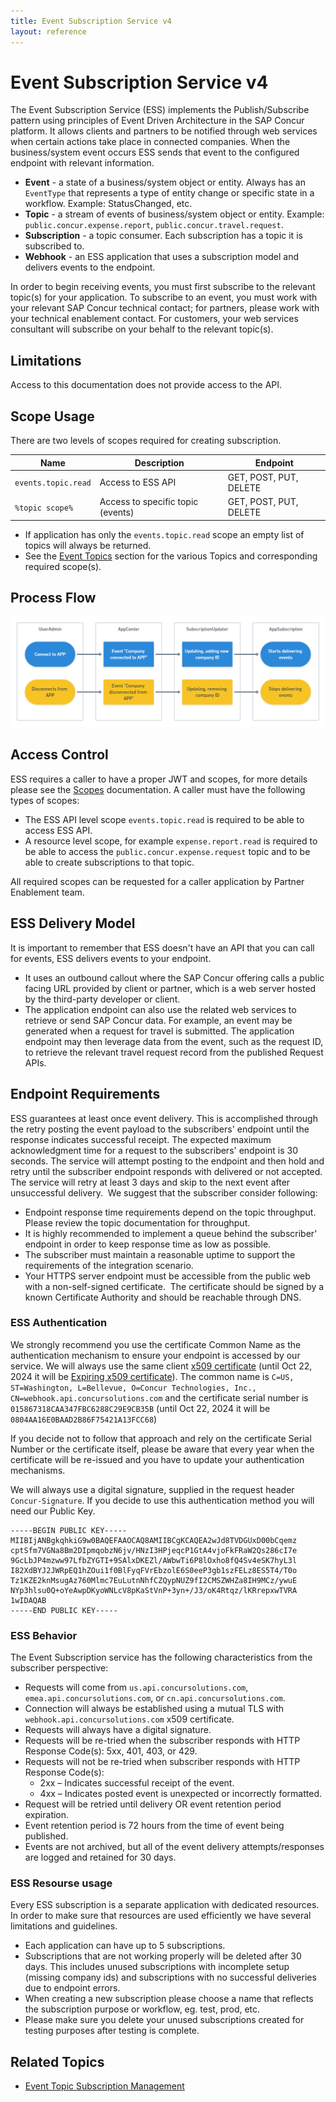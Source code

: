 ```yaml
---
title: Event Subscription Service v4
layout: reference
---
```


# Event Subscription Service v4

The Event Subscription Service (ESS) implements the Publish/Subscribe pattern using principles of Event Driven Architecture in the SAP Concur platform. It allows clients and partners to be notified through web services when certain actions take place in connected companies. When the business/system event occurs ESS sends that event to the configured endpoint with relevant information.

* **Event** - a state of a business/system object or entity. Always has an `EventType` that represents a type of entity change or specific state in a workflow. Example: StatusChanged, etc.
* **Topic** - a stream of events of business/system object or entity. Example: `public.concur.expense.report`, `public.concur.travel.request`.
* **Subscription** - a topic consumer. Each subscription has a topic it is subscribed to.  
* **Webhook** - an ESS application that uses a subscription model and delivers events to the endpoint.

In order to begin receiving events, you must first subscribe to the relevant topic(s) for your application. To subscribe to an event, you must work with your relevant SAP Concur technical contact; for partners, please work with your technical enablement contact. For customers, your web services consultant will subscribe on your behalf to the relevant topic(s).

## Limitations

Access to this documentation does not provide access to the API.

## Scope Usage <a name="scope-usage"></a>

There are two levels of scopes required for creating subscription.

Name                | Description                       | Endpoint       
------------------- | --------------------------------- | ----------------------
`events.topic.read` | Access to ESS API                 | GET, POST, PUT, DELETE
`%topic scope%`     | Access to specific topic (events) | GET, POST, PUT, DELETE

* If application has only the `events.topic.read` scope an empty list of topics will always be returned.
* See the [Event Topics](https://developer.concur.com/event-topics/) section for the various Topics and corresponding required scope(s).

## Process Flow <a name="process-flow"></a>

![Process flow for ESS](./ess-process-flow.png)

## Access Control <a name="access-control"></a>

ESS requires a caller to have a proper JWT and scopes, for more details please see the [Scopes](/api-reference/authentication/scopes.html) documentation. A caller must have the following types of scopes:

* The ESS API level scope `events.topic.read` is required to be able to access ESS API.
* A resource level scope, for example `expense.report.read` is required to be able to access the `public.concur.expense.request` topic and to be able to create subscriptions to that topic.

All required scopes can be requested for a caller application by Partner Enablement team.

## ESS Delivery Model <a name="ess-delivery"></a>

It is important to remember that ESS doesn't have an API that you can call for events, ESS delivers events to your endpoint.

* It uses an outbound callout where the SAP Concur offering calls a public facing URL provided by client or partner, which is a web server hosted by the third-party developer or client.
* The application endpoint can also use the related web services to retrieve or send SAP Concur data. For example, an event may be generated when a request for travel is submitted. The application endpoint may then leverage data from the event, such as the request ID, to retrieve the relevant travel request record from the published Request APIs.

## Endpoint Requirements <a name="endpoint-requirements"></a>

ESS guarantees at least once event delivery. This is accomplished through the retry posting the event payload to the subscribers' endpoint until the response indicates successful receipt. The expected maximum acknowledgment time for a request to the subscribers' endpoint is 30 seconds. The service will attempt posting to the endpoint and then hold and retry until the subscriber endpoint responds with delivered or not accepted. The service will retry at least 3 days and skip to the next event after unsuccessful delivery.  We suggest that the subscriber consider following:

* Endpoint response time requirements depend on the topic throughput. Please review the topic documentation for throughput.
* It is highly recommended to implement a queue behind the subscriber' endpoint in order to keep response time as low as possible.
* The subscriber must maintain a reasonable uptime to support the requirements of the integration scenario.
* Your HTTPS server endpoint must be accessible from the public web with a non-self-signed certificate.  The certificate should be signed by a known Certificate Authority and should be reachable through DNS.

### ESS Authentication <a name="ess-authentication"></a>

We strongly recommend you use the certificate Common Name as the authentication mechanism to ensure your endpoint is accessed by our service. We will always use the same client [x509 certificate](./2025.webhook.api.concursolutions.com.pem)  (until Oct 22, 2024 it will be [Expiring x509 certificate](./2024.webhook.api.concursolutions.com.pem)). The common name is `C=US, ST=Washington, L=Bellevue, O=Concur Technologies, Inc., CN=webhook.api.concursolutions.com` and the certificate serial number is `015867318CAA347FBC6288C29E9CB35B` (until Oct 22, 2024 it will be `0804AA16E0BAAD2B86F75421A13FCC68`)

If you decide not to follow that approach and rely on the certificate Serial Number or the certificate itself, please be aware that every year when the certificate will be re-issued and you have to update your authentication mechanisms.

We will always use a digital signature, supplied in the request header `Concur-Signature`. If you decide to use this authentication method you will need our Public Key.

```
-----BEGIN PUBLIC KEY-----
MIIBIjANBgkqhkiG9w0BAQEFAAOCAQ8AMIIBCgKCAQEA2wJd8TVDGUxD00bCqemz
cptSfm7VGNa8Bm2DIpmqobzN6jv/HNzI3HPjeqcP1GtA4vjoFkFRaW2Qs286cI7e
9GcLbJP4mzww97LfbZYGTI+9SAlxDKEZl/AWbwTi6P8lOxho8fQ4Sv4eSK7hyL3l
I82XdBYJ2JWRpEQ1hZOui1f0BlFyqFVrEbzolE6S0eeP3gb1szFELz8ES5T4/T0o
Tz1KZE2knMsugAz760Mlmc7EuLutnNhfCZQypNUZ9fI2CMSZWHZa8IH9MCz/ywuE
NYp3hlsu0Q+oYeAwpDKyoWNLcV8pKaStVnP+3yn+/J3/oK4Rtqz/lKRrepxwTVRA
1wIDAQAB
-----END PUBLIC KEY-----
```

### ESS Behavior<a name="ess-behavior"></a>

The Event Subscription service has the following characteristics from the subscriber perspective:

* Requests will come from `us.api.concursolutions.com`, `emea.api.concursolutions.com`, or `cn.api.concursolutions.com`.
* Connection will always be established using a mutual TLS with `webhook.api.concursolutions.com` x509 certificate.
* Requests will always have a digital signature.
* Requests will be re-tried when the subscriber responds with HTTP Response Code(s): 5xx, 401, 403, or 429.
* Requests will not be re-tried when subscriber responds with HTTP Response Code(s):
  * 2xx – Indicates successful receipt of the event.
  * 4xx – Indicates posted event is unexpected or incorrectly formatted.
* Request will be retried until delivery OR event retention period expiration.
* Event retention period is 72 hours from the time of event being published.
* Events are not archived, but all of the event delivery attempts/responses are logged and retained for 30 days.

### ESS Resourse usage<a name="ess-resources"></a>

Every ESS subscription is a separate application with dedicated resources. In order to make sure that resources are used efficiently we have several limitations and guidelines.

* Each application can have up to 5 subscriptions.
* Subscriptions that are not working properly will be deleted after 30 days. This includes unused subscriptions with incomplete setup (missing company ids) and subscriptions with no successful deliveries due to endpoint errors.
* When creating a new subscription please choose a name that reflects the subscription purpose or workflow, eg. test, prod, etc.
* Please make sure you delete your unused subscriptions created for testing purposes after testing is complete.

## Related Topics

* [Event Topic Subscription Management](/event-topics/index.html)
